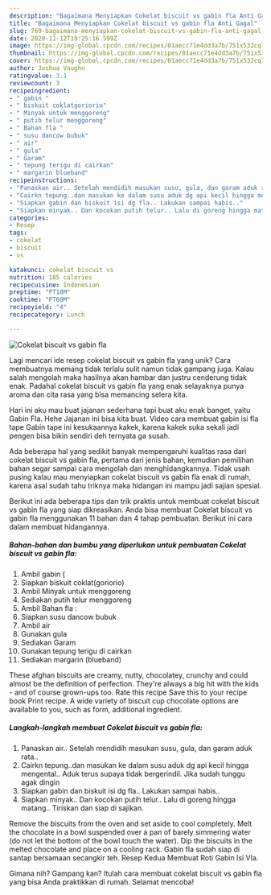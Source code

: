 ```yaml
---
description: "Bagaimana Menyiapkan Cokelat biscuit vs gabin fla Anti Gagal"
title: "Bagaimana Menyiapkan Cokelat biscuit vs gabin fla Anti Gagal"
slug: 769-bagaimana-menyiapkan-cokelat-biscuit-vs-gabin-fla-anti-gagal
date: 2020-11-12T19:25:16.599Z
image: https://img-global.cpcdn.com/recipes/01aecc71e4dd3a7b/751x532cq70/cokelat-biscuit-vs-gabin-fla-foto-resep-utama.jpg
thumbnail: https://img-global.cpcdn.com/recipes/01aecc71e4dd3a7b/751x532cq70/cokelat-biscuit-vs-gabin-fla-foto-resep-utama.jpg
cover: https://img-global.cpcdn.com/recipes/01aecc71e4dd3a7b/751x532cq70/cokelat-biscuit-vs-gabin-fla-foto-resep-utama.jpg
author: Joshua Vaughn
ratingvalue: 3.1
reviewcount: 3
recipeingredient:
- " gabin "
- " biskuit coklatgoriorio"
- " Minyak untuk menggoreng"
- " putih telur menggoreng"
- " Bahan fla "
- " susu dancow bubuk"
- " air"
- " gula"
- " Garam"
- " tepung terigu di cairkan"
- " margarin blueband"
recipeinstructions:
- "Panaskan air.. Setelah mendidih masukan susu, gula, dan garam aduk rata.."
- "Cairkn tepung..dan masukan ke dalam susu aduk dg api kecil hingga mengental.. Aduk terus supaya tidak bergerindil. Jika sudah tunggu agak dingin"
- "Siapkan gabin dan biskuit isi dg fla.. Lakukan sampai habis.."
- "Siapkan minyak.. Dan kocokan putih telur.. Lalu di goreng hingga matang.. Tiriskan dan siap di sajikan."
categories:
- Resep
tags:
- cokelat
- biscuit
- vs

katakunci: cokelat biscuit vs 
nutrition: 185 calories
recipecuisine: Indonesian
preptime: "PT18M"
cooktime: "PT60M"
recipeyield: "4"
recipecategory: Lunch

---
```



![Cokelat biscuit vs gabin fla](https://img-global.cpcdn.com/recipes/01aecc71e4dd3a7b/751x532cq70/cokelat-biscuit-vs-gabin-fla-foto-resep-utama.jpg)

Lagi mencari ide resep cokelat biscuit vs gabin fla yang unik? Cara membuatnya memang tidak terlalu sulit namun tidak gampang juga. Kalau salah mengolah maka hasilnya akan hambar dan justru cenderung tidak enak. Padahal cokelat biscuit vs gabin fla yang enak selayaknya punya aroma dan cita rasa yang bisa memancing selera kita.

Hari ini aku mau buat jajanan sederhana tapi buat aku enak banget, yaitu Gabin Fla. Hehe Jajanan ini bisa kita buat. Video cara membuat gabin isi fla tape Gabin tape ini kesukaannya kakek, karena kakek suka sekali jadi pengen bisa bikin sendiri deh ternyata ga susah.

Ada beberapa hal yang sedikit banyak mempengaruhi kualitas rasa dari cokelat biscuit vs gabin fla, pertama dari jenis bahan, kemudian pemilihan bahan segar sampai cara mengolah dan menghidangkannya. Tidak usah pusing kalau mau menyiapkan cokelat biscuit vs gabin fla enak di rumah, karena asal sudah tahu triknya maka hidangan ini mampu jadi sajian spesial.


Berikut ini ada beberapa tips dan trik praktis untuk membuat cokelat biscuit vs gabin fla yang siap dikreasikan. Anda bisa membuat Cokelat biscuit vs gabin fla menggunakan 11 bahan dan 4 tahap pembuatan. Berikut ini cara dalam membuat hidangannya.

<!--inarticleads1-->

##### Bahan-bahan dan bumbu yang diperlukan untuk pembuatan Cokelat biscuit vs gabin fla:

1. Ambil  gabin (
1. Siapkan  biskuit coklat(goriorio)
1. Ambil  Minyak untuk menggoreng
1. Sediakan  putih telur menggoreng
1. Ambil  Bahan fla :
1. Siapkan  susu dancow bubuk
1. Ambil  air
1. Gunakan  gula
1. Sediakan  Garam
1. Gunakan  tepung terigu di cairkan
1. Sediakan  margarin (blueband)


These afghan biscuits are creamy, nutty, chocolatey, crunchy and could almost be the definition of perfection. They&#39;re always a big hit with the kids - and of course grown-ups too. Rate this recipe Save this to your recipe book Print recipe. A wide variety of biscuit cup chocolate options are available to you, such as form, additional ingredient. 

<!--inarticleads2-->

##### Langkah-langkah membuat Cokelat biscuit vs gabin fla:

1. Panaskan air.. Setelah mendidih masukan susu, gula, dan garam aduk rata..
1. Cairkn tepung..dan masukan ke dalam susu aduk dg api kecil hingga mengental.. Aduk terus supaya tidak bergerindil. Jika sudah tunggu agak dingin
1. Siapkan gabin dan biskuit isi dg fla.. Lakukan sampai habis..
1. Siapkan minyak.. Dan kocokan putih telur.. Lalu di goreng hingga matang.. Tiriskan dan siap di sajikan.


Remove the biscuits from the oven and set aside to cool completely. Melt the chocolate in a bowl suspended over a pan of barely simmering water (do not let the bottom of the bowl touch the water). Dip the biscuits in the melted chocolate and place on a cooling rack. Gabin fla sudah siap di santap bersamaan secangkir teh. Resep Kedua Membuat Roti Gabin Isi Vla. 

Gimana nih? Gampang kan? Itulah cara membuat cokelat biscuit vs gabin fla yang bisa Anda praktikkan di rumah. Selamat mencoba!

